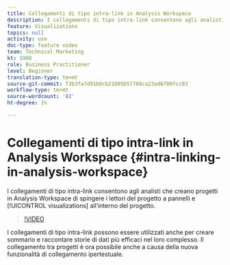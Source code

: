 ```yaml
---
title: Collegamenti di tipo intra-link in Analysis Workspace
description: I collegamenti di tipo intra-link consentono agli analisti che creano progetti in Analysis Workspace di indirizzare i lettori del progetto a pannelli e visualizzazioni esatti all’interno del progetto.
feature: Visualizations
topics: null
activity: use
doc-type: feature video
team: Technical Marketing
kt: 1908
role: Business Practitioner
level: Beginner
translation-type: tm+mt
source-git-commit: f3b3fa7d91b0cb21005b57768ca23ed6700fcc03
workflow-type: tm+mt
source-wordcount: '82'
ht-degree: 1%

---
```



# Collegamenti di tipo intra-link in Analysis Workspace {#intra-linking-in-analysis-workspace}

I collegamenti di tipo intra-link consentono agli analisti che creano progetti in Analysis Workspace di spingere i lettori del progetto a pannelli e [!UICONTROL visualizations] all’interno del progetto.

>[!VIDEO](https://video.tv.adobe.com/v/23724/?quality=12)

I collegamenti di tipo intra-link possono essere utilizzati anche per creare sommario e raccontare storie di dati più efficaci nel loro complesso. Il collegamento tra progetti è ora possibile anche a causa della nuova funzionalità di collegamento ipertestuale.
